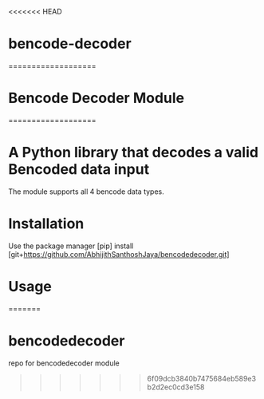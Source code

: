 <<<<<<< HEAD
# bencode-decoder

===================

# Bencode Decoder Module

===================

# A Python library that decodes a valid Bencoded data input

The module supports all 4 bencode data types.

# Installation

Use the package manager [pip] install [git+https://github.com/AbhijithSanthoshJaya/bencodedecoder.git]

# Usage
=======
# bencodedecoder
repo for bencodedecoder module
>>>>>>> 6f09dcb3840b7475684eb589e3b2d2ec0cd3e158
